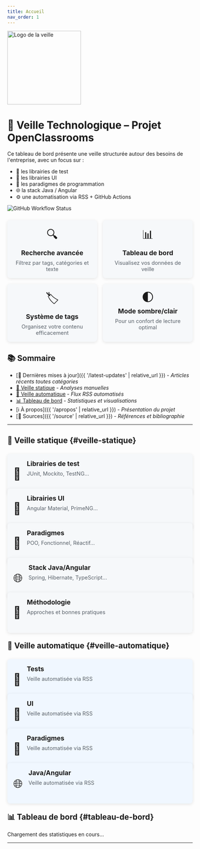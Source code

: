 ```yaml
---
title: Accueil
nav_order: 1
---
```


<img src="{{ '/assets/images/veille_tech.webp' | relative_url }}" alt="Logo de la veille" width="200" />

# 👀 Veille Technologique – Projet OpenClassrooms

Ce tableau de bord présente une veille structurée autour des besoins de l'entreprise, avec un focus sur :

- 🔬 les librairies de test
- 🎨 les librairies UI
- 🧠 les paradigmes de programmation
- 🌐 la stack Java / Angular
- ⚙️ une automatisation via RSS + GitHub Actions

![GitHub Workflow Status](https://github.com/Escanor1986/veille_techno-OC/actions/workflows/rss.yml/badge.svg)

<div class="features-container">
  <div class="feature-card">
    <span class="feature-icon">🔍</span>
    <h3>Recherche avancée</h3>
    <p>Filtrez par tags, catégories et texte</p>
  </div>
  <div class="feature-card">
    <span class="feature-icon">📊</span>
    <h3>Tableau de bord</h3>
    <p>Visualisez vos données de veille</p>
  </div>
  <div class="feature-card">
    <span class="feature-icon">🏷️</span>
    <h3>Système de tags</h3>
    <p>Organisez votre contenu efficacement</p>
  </div>
  <div class="feature-card">
    <span class="feature-icon">🌓</span>
    <h3>Mode sombre/clair</h3>
    <p>Pour un confort de lecture optimal</p>
  </div>
</div>

## 📚 Sommaire

- [📰 Dernières mises à jour]({{ '/latest-updates' | relative_url }}) - *Articles récents toutes catégories*
- [📝 Veille statique](#veille-statique) - *Analyses manuelles*
- [🔄 Veille automatique](#veille-automatique) - *Flux RSS automatisés*
- [📊 Tableau de bord](#tableau-de-bord) - *Statistiques et visualisations*
- [ℹ️ À propos]({{ '/apropos' | relative_url }}) - *Présentation du projet*
- [🔖 Sources]({{ '/source' | relative_url }}) - *Références et bibliographie*

---

## 📝 Veille statique {#veille-statique}

<div class="grid-container">
  <div class="grid-item">
    <a href="{{ '/tests' | relative_url }}" class="card-link">
      <div class="link-card">
        <div class="card-icon">🧪</div>
        <div class="card-content">
          <h3>Librairies de test</h3>
          <p>JUnit, Mockito, TestNG...</p>
        </div>
      </div>
    </a>
  </div>
  <div class="grid-item">
    <a href="{{ '/ui' | relative_url }}" class="card-link">
      <div class="link-card">
        <div class="card-icon">🎨</div>
        <div class="card-content">
          <h3>Librairies UI</h3>
          <p>Angular Material, PrimeNG...</p>
        </div>
      </div>
    </a>
  </div>
  <div class="grid-item">
    <a href="{{ '/paradigmes' | relative_url }}" class="card-link">
      <div class="link-card">
        <div class="card-icon">🧠</div>
        <div class="card-content">
          <h3>Paradigmes</h3>
          <p>POO, Fonctionnel, Réactif...</p>
        </div>
      </div>
    </a>
  </div>
  <div class="grid-item">
    <a href="{{ '/stack' | relative_url }}" class="card-link">
      <div class="link-card">
        <div class="card-icon">🌐</div>
        <div class="card-content">
          <h3>Stack Java/Angular</h3>
          <p>Spring, Hibernate, TypeScript...</p>
        </div>
      </div>
    </a>
  </div>
  <div class="grid-item">
    <a href="{{ '/methodologie' | relative_url }}" class="card-link">
      <div class="link-card">
        <div class="card-icon">📘</div>
        <div class="card-content">
          <h3>Méthodologie</h3>
          <p>Approches et bonnes pratiques</p>
        </div>
      </div>
    </a>
  </div>
</div>

---

## 🔄 Veille automatique {#veille-automatique}

<div class="grid-container">
  <div class="grid-item">
    <a href="{{ '/auto_tests' | relative_url }}" class="card-link">
      <div class="link-card auto-link">
        <div class="card-icon">🔬</div>
        <div class="card-content">
          <h3>Tests</h3>
          <p>Veille automatisée via RSS</p>
        </div>
      </div>
    </a>
  </div>
  <div class="grid-item">
    <a href="{{ '/auto_ui' | relative_url }}" class="card-link">
      <div class="link-card auto-link">
        <div class="card-icon">🎨</div>
        <div class="card-content">
          <h3>UI</h3>
          <p>Veille automatisée via RSS</p>
        </div>
      </div>
    </a>
  </div>
  <div class="grid-item">
    <a href="{{ '/auto_paradigmes' | relative_url }}" class="card-link">
      <div class="link-card auto-link">
        <div class="card-icon">🧠</div>
        <div class="card-content">
          <h3>Paradigmes</h3>
          <p>Veille automatisée via RSS</p>
        </div>
      </div>
    </a>
  </div>
  <div class="grid-item">
    <a href="{{ '/auto_stack' | relative_url }}" class="card-link">
      <div class="link-card auto-link">
        <div class="card-icon">🌐</div>
        <div class="card-content">
          <h3>Java/Angular</h3>
          <p>Veille automatisée via RSS</p>
        </div>
      </div>
    </a>
  </div>
</div>

---

## 📊 Tableau de bord {#tableau-de-bord}

<div id="dashboard-stats">
  <p>Chargement des statistiques en cours...</p>
</div>

<style>
/* Styles pour l'index amélioré */
.features-container {
  display: flex;
  flex-wrap: wrap;
  gap: 1rem;
  margin: 1.5rem 0;
}

.feature-card {
  flex: 1 1 200px;
  background-color: #f6f8fa;
  border-radius: 8px;
  padding: 1rem;
  text-align: center;
  box-shadow: 0 2px 8px rgba(0,0,0,0.1);
  transition: transform 0.2s;
}

.feature-card:hover {
  transform: translateY(-5px);
}

.feature-icon {
  font-size: 2rem;
  display: block;
  margin-bottom: 0.5rem;
}

.feature-card h3 {
  margin: 0.5rem 0;
  font-size: 1.1rem;
}

.feature-card p {
  margin: 0;
  font-size: 0.9rem;
  color: #586069;
}

.grid-container {
  display: grid;
  grid-template-columns: repeat(auto-fill, minmax(250px, 1fr));
  gap: 1rem;
  margin: 1.5rem 0;
}

.grid-item {
  min-width: 0;
}

.card-link {
  text-decoration: none;
  color: inherit;
  display: block;
}

.link-card {
  display: flex;
  background-color: #f6f8fa;
  border-radius: 8px;
  padding: 1rem;
  box-shadow: 0 2px 8px rgba(0,0,0,0.1);
  transition: transform 0.2s, box-shadow 0.2s;
  height: 100%;
}

.link-card:hover {
  transform: translateY(-5px);
  box-shadow: 0 5px 15px rgba(0,0,0,0.15);
}

.auto-link {
  background-color: #f0f7ff;
}

.card-icon {
  font-size: 2rem;
  margin-right: 1rem;
  display: flex;
  align-items: center;
}

.card-content {
  flex: 1;
  min-width: 0;
}

.card-content h3 {
  margin: 0 0 0.5rem 0;
  font-size: 1.1rem;
}

.card-content p {
  margin: 0;
  font-size: 0.9rem;
  color: #586069;
}

/* Mode sombre */
body.dark-theme .feature-card,
body.dark-theme .link-card {
  background-color: #161b22;
  box-shadow: 0 2px 8px rgba(0,0,0,0.3);
}

body.dark-theme .auto-link {
  background-color: #0d2548;
}

body.dark-theme .feature-card p,
body.dark-theme .card-content p {
  color: #8b949e;
}

body.dark-theme .feature-card:hover,
body.dark-theme .link-card:hover {
  box-shadow: 0 5px 15px rgba(0,0,0,0.4);
}

/* Responsive */
@media (max-width: 768px) {
  .grid-container {
    grid-template-columns: 1fr;
  }
  
  .features-container {
    flex-direction: column;
  }
}
</style>

<!-- Scripts JavaScript -->
<script src="{{ '/assets/js/stats.js' | relative_url }}"></script>
<script src="{{ '/assets/js/search.js' | relative_url }}"></script>
<!-- <script src="{{ '/assets/js/theme-toggle.js' | relative_url }}"></script> -->


---
